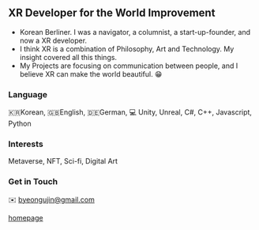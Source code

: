 ## XR Developer for the World Improvement
- Korean Berliner. I was a navigator, a columnist, a start-up-founder, and now a XR developer. 
- I think XR is a combination of Philosophy, Art and Technology. My insight covered all this things.
- My Projects are focusing on communication between people, and I believe XR can make the world beautiful. :grin:

### Language
:kr:Korean, :gb:English, :de:German, :computer: Unity, Unreal, C#, C++, Javascript, Python

### Interests
Metaverse, NFT, Sci-fi, Digital Art

### Get in Touch
:envelope: byeongujin@gmail.com

[homepage](http://byeongujin.com/)
